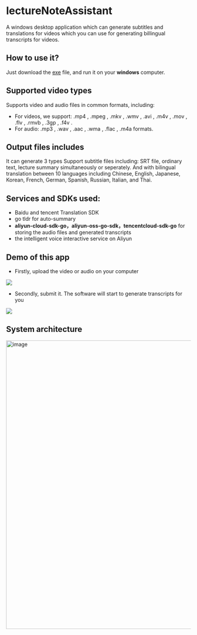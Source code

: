 # lectureNoteAssistant
A windows desktop application which can generate subtitles and translations for videos which you can use for generating billingual transcripts for videos.

## How to use it?

Just download the [exe](https://github.com/WideSu/lectureNoteAssistant/blob/main/lectureNoteAssistant.exe) file, and run it on your **windows** computer.


## Supported video types
Supports video and audio files in common formats, including: 
- For videos, we support: .mp4 , .mpeg , .mkv , .wmv , .avi , .m4v , .mov , .flv , .rmvb , .3gp , .f4v . 
- For audio: .mp3 , .wav , .aac , .wma , .flac , .m4a formats.

## Output files includes
It can generate 3 types Support subtitle files including: SRT file, ordinary text, lecture summary simultaneously or seperately. And with bilingual translation between 10 languages including Chinese, English, Japanese, Korean, French, German, Spanish, Russian, Italian, and Thai. 

## Services and SDKs used:
- Baidu and tencent Translation SDK
- go tldr for auto-summary
- **aliyun-cloud-sdk-go，aliyun-oss-go-sdk，tencentcloud-sdk-go** for storing the audio files and generated transcripts
- the intelligent voice interactive service on Aliyun

## Demo of this app

- Firstly, upload the video or audio on your computer

<img src="https://github.com/WideSu/lectureNoteAssistant/blob/main/screenshot/LectureNoteAssistant_1.gif">

- Secondly, submit it. The software will start to generate transcripts for you

<img src="https://github.com/WideSu/lectureNoteAssistant/blob/main/screenshot/lectureNoteAssistant.gif">

## System architecture

<img width="786" alt="image" src="https://user-images.githubusercontent.com/44923423/178110981-dca69cfe-5a2f-4e9f-97c0-48a17bb2b1af.png">
